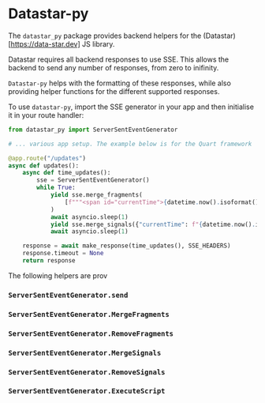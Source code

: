 # Datastar-py

The `datastar_py` package provides backend helpers for the (Datastar)[https://data-star.dev] JS library.

Datastar requires all backend responses to use SSE. This allows the backend to
send any number of responses, from zero to inifinity.

`Datastar-py` helps with the formatting of these responses, while also
providing helper functions for the different supported responses.

To use `datastar-py`, import the SSE generator in your app and then initialise
it in your route handler:

```python
from datastar_py import ServerSentEventGenerator

# ... various app setup. The example below is for the Quart framework

@app.route("/updates")
async def updates():
    async def time_updates():
        sse = ServerSentEventGenerator()
        while True:
            yield sse.merge_fragments(
                [f"""<span id="currentTime">{datetime.now().isoformat()}"""]
            )
            await asyncio.sleep(1)
            yield sse.merge_signals({"currentTime": f"{datetime.now().isoformat()}"})
            await asyncio.sleep(1)

    response = await make_response(time_updates(), SSE_HEADERS)
    response.timeout = None
    return response
```

The following helpers are prov

### `ServerSentEventGenerator.send`
### `ServerSentEventGenerator.MergeFragments`
### `ServerSentEventGenerator.RemoveFragments`
### `ServerSentEventGenerator.MergeSignals`
### `ServerSentEventGenerator.RemoveSignals`
### `ServerSentEventGenerator.ExecuteScript`
